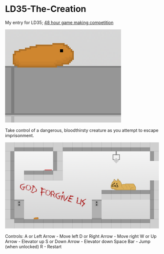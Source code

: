 # LD35-The-Creation
My entry for LD35; [48 hour game making competition](http://ludumdare.com/compo/ludum-dare-35/?action=preview&uid=4006)

![In-game screenshot](https://github.com/RyanMan56/LD35-The-Creation/blob/master/ss2.png?raw=true "The evil little guy")

Take control of a dangerous, bloodthirsty creature as you attempt to escape imprisonment. 

![In-game screenshot](https://github.com/RyanMan56/LD35-The-Creation/blob/master/ss1.png?raw=true "The level")

Controls: 
A or Left Arrow - Move left 
D or Right Arrow - Move right 
W or Up Arrow - Elevator up 
S or Down Arrow - Elevator down 
Space Bar - Jump (when unlocked) 
R - Restart
